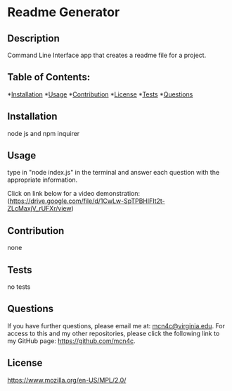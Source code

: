 # Readme Generator 
 
## Description 

 Command Line Interface app that creates a readme file for a project.

 ## Table of Contents: 

 *[Installation](#installation)  *[Usage](#usage)
 *[Contribution](#contribution) *[License](#license) *[Tests](#tests) *[Questions](#questions)

## Installation

 node js and npm inquirer

## Usage 

 type in "node index.js" in the terminal and answer each question with the appropriate information.

Click on link below for a video demonstration:
(https://drive.google.com/file/d/1CwLw-SpTPBHlFIt2t-ZLcMaxjV_rUFXr/view)

## Contribution 

 none

## Tests 

 no tests

## Questions 

 If you have further questions, please email me at: mcn4c@virginia.edu.
 For access to this and my other repositories, please click the following link to my GitHub page: https://github.com/mcn4c. 

## License
https://www.mozilla.org/en-US/MPL/2.0/

